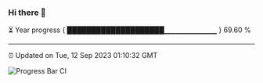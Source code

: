 ### Hi there 👋

⏳ Year progress { ████████████████████▁▁▁▁▁▁▁▁▁▁ } 69.60 %

---

⏰ Updated on Tue, 12 Sep 2023 01:10:32 GMT

![Progress Bar CI](https://github.com/ZhaoGui/ZhaoGui/workflows/Progress%20Bar%20CI/badge.svg)
